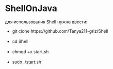# ShellOnJava
для использования Shell нужно ввести: <br>
<ul>
<li>git clone https://github.com/Tanya211-griz/Shell</li><br>
<li>cd Shell</li><br>
<li>chmod +x start.sh</li><br>
<li>sudo ./start.sh</li><br>

  
</ul>
